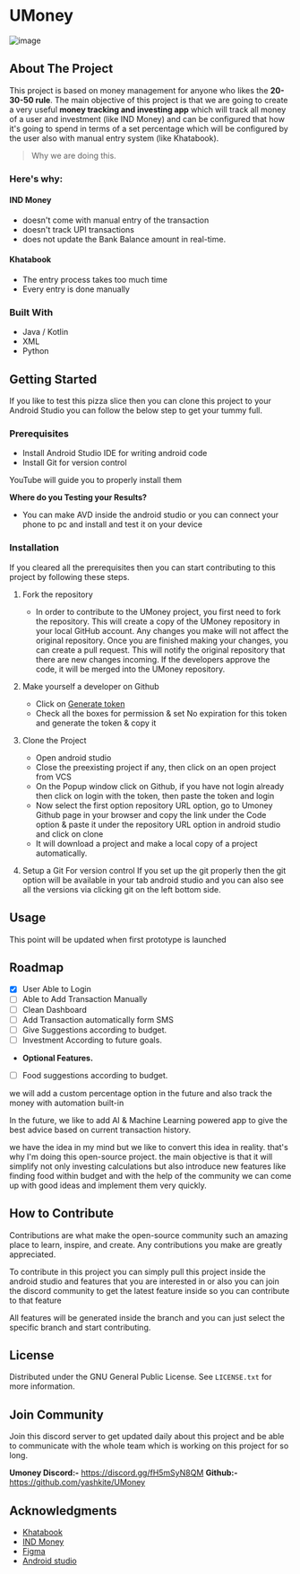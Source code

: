# UMoney
![image](https://user-images.githubusercontent.com/32860312/169589143-a3cbb6e5-0134-442b-950c-d0530fa232af.png)
## About The Project
This project is based on money management for anyone who likes the **20-30-50 rule**. The main objective of this project is that we are going to create a very useful **money tracking and investing app** which will track all money of a user and investment (like IND Money) and can be configured that how it's going to spend in terms of a set percentage which will be configured by the user also with manual entry system (like Khatabook).

> Why we are doing this.

### Here's why:
#### IND Money
- doesn't come with manual entry of the transaction
- doesn't track UPI transactions
- does not update the Bank Balance amount in real-time.

#### Khatabook
- The entry process takes too much time
- Every entry is done manually




### Built With
- Java / Kotlin
- XML
- Python

## Getting Started
If you like to test this pizza slice then you can clone this project to your Android Studio you can follow the below step to get your tummy full.
### Prerequisites
- Install Android Studio IDE for writing android code
- Install Git for version control


YouTube will guide you to properly install them

**Where do you Testing your Results?**
- You can make AVD inside the android studio or you can connect your phone to pc and install and test it on your device

### Installation
If you cleared all the prerequisites then you can start contributing to this project by following these steps.

1. Fork the repository
   - In order to contribute to the UMoney project, you first need to fork the repository. This will create a copy of the UMoney repository in your local GitHub account. Any changes you make will not affect the original repository. Once you are finished making your changes, you can create a pull request. This will notify the original repository that there are new changes incoming. If the developers approve the code, it will be merged into the UMoney repository.

1. Make yourself a developer on Github
   - Click on [Generate token](https://github.com/settings/tokens "Generate token")
   - Check all the boxes for permission & set No expiration for this token and generate the token & copy it
1. Clone the Project
   - Open android studio
   - Close the preexisting project if any, then click on an open project from VCS
   - On the Popup window click on Github, if you have not login already then click on login with the token, then paste the token and login
   - Now select the first option repository URL option, go to Umoney Github page in your browser and copy the link under the Code option & paste it under the repository URL option in android studio and click on clone
   - It will download a project and make a local copy of a project automatically.
1. Setup a Git For version control
   If you set up the git properly then the git option will be available in your tab android studio and you can also see all the versions via clicking git on the left bottom side.

## Usage
This point will be updated when first prototype is launched
## Roadmap
- [x] User Able to Login
- [ ] Able to Add Transaction Manually
- [ ] Clean Dashboard
- [ ] Add Transaction automatically form SMS
- [ ] Give Suggestions according to budget.
- [ ] Investment According to future goals.
- **Optional Features.**
- [ ] Food suggestions according to budget.

we will add a custom percentage option in the future and also track the money with automation built-in

In the future, we like to add AI & Machine Learning powered app to give the best advice based on current transaction history.

we have the idea in my mind but we like to convert this idea in reality. that's why I'm doing this open-source project. the main objective is that it will simplify not only investing calculations but also introduce new features like finding food within budget and with the help of the community we can come up with good ideas and implement them very quickly.

## How to Contribute
Contributions are what make the open-source community such an amazing place to learn, inspire, and create. Any contributions you make are greatly appreciated.

To contribute in this project you can simply pull this project inside the android studio and features that you are interested in or also you can join the discord community to get the latest feature inside so you can contribute to that feature

All features will be generated inside the branch and you can just select the specific branch and start contributing.

## License
Distributed under the GNU General Public License. See `LICENSE.txt` for more information.
## Join Community
Join this discord server to get updated daily about this project and be able to communicate with the whole team which is working on this project for so long.

**Umoney Discord:-**  https://discord.gg/fH5mSyN8QM
**Github:-** https://github.com/yashkite/UMoney
## Acknowledgments
- [Khatabook](https://khatabook.com/ "Khatabook")
- [IND Money](https://www.indmoney.com/ "IND Money")
- [Figma](https://www.figma.com/ "Figma")
- [Android studio](https://developer.android.com/studio "Android studio")

